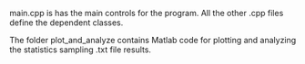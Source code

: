 main.cpp is has the main controls for the program. All the other .cpp files define the dependent classes.

The folder plot_and_analyze contains Matlab code for plotting and analyzing the statistics sampling .txt file results.
